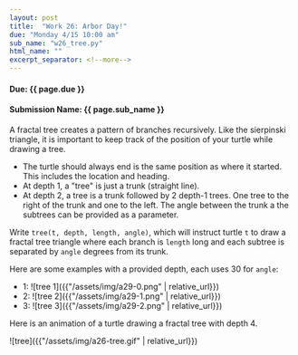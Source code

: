 ```yaml
---
layout: post
title:  "Work 26: Arbor Day!"
due: "Monday 4/15 10:00 am"
sub_name: "w26_tree.py"
html_name: ""
excerpt_separator: <!--more-->
---
```


#### Due: {{ page.due }}
#### Submission Name: {{ page.sub_name }}


A fractal tree creates a pattern of branches recursively. Like the sierpinski triangle, it is important to keep track of the position of your turtle while drawing a tree.
- The turtle should always end is the same position as where it started. This includes the location and heading.
- At depth 1, a "tree" is just a trunk (straight line).
- At depth 2, a tree is a trunk followed by 2 depth-1 trees. One tree to the right of the trunk and one to the left. The angle between the trunk a the subtrees can be provided as a parameter.


Write `tree(t, depth, length, angle)`, which will instruct turtle `t` to draw a fractal tree triangle where each branch is `length` long and each subtree is separated by `angle` degrees from its trunk.

Here are some examples with a provided depth, each uses 30 for `angle`:
- 1: ![tree 1]({{"/assets/img/a29-0.png" | relative_url}})
- 2: ![tree 2]({{"/assets/img/a29-1.png" | relative_url}})
- 3: ![tree 3]({{"/assets/img/a29-2.png" | relative_url}})


Here is an animation of a turtle drawing a fractal tree with depth 4.

![tree]({{"/assets/img/a26-tree.gif" | relative_url}})
